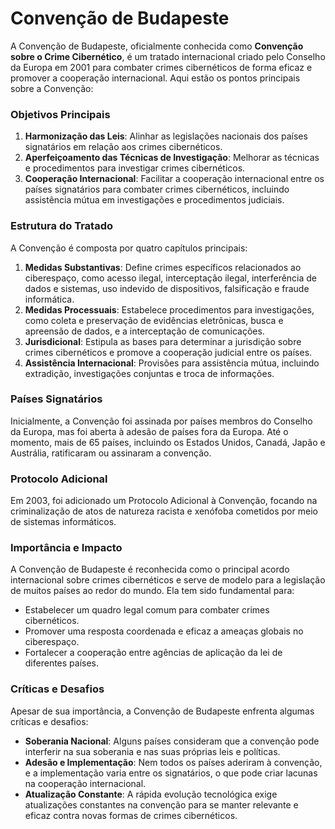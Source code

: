 # Convenção de Budapeste

A Convenção de Budapeste, oficialmente conhecida como **Convenção sobre o Crime Cibernético**, é um tratado internacional criado pelo Conselho da Europa em 2001 para combater crimes cibernéticos de forma eficaz e promover a cooperação internacional. Aqui estão os pontos principais sobre a Convenção:

### Objetivos Principais
1. **Harmonização das Leis**: Alinhar as legislações nacionais dos países signatários em relação aos crimes cibernéticos.
2. **Aperfeiçoamento das Técnicas de Investigação**: Melhorar as técnicas e procedimentos para investigar crimes cibernéticos.
3. **Cooperação Internacional**: Facilitar a cooperação internacional entre os países signatários para combater crimes cibernéticos, incluindo assistência mútua em investigações e procedimentos judiciais.

### Estrutura do Tratado
A Convenção é composta por quatro capítulos principais:
1. **Medidas Substantivas**: Define crimes específicos relacionados ao ciberespaço, como acesso ilegal, interceptação ilegal, interferência de dados e sistemas, uso indevido de dispositivos, falsificação e fraude informática.
2. **Medidas Processuais**: Estabelece procedimentos para investigações, como coleta e preservação de evidências eletrônicas, busca e apreensão de dados, e a interceptação de comunicações.
3. **Jurisdicional**: Estipula as bases para determinar a jurisdição sobre crimes cibernéticos e promove a cooperação judicial entre os países.
4. **Assistência Internacional**: Provisões para assistência mútua, incluindo extradição, investigações conjuntas e troca de informações.

### Países Signatários
Inicialmente, a Convenção foi assinada por países membros do Conselho da Europa, mas foi aberta à adesão de países fora da Europa. Até o momento, mais de 65 países, incluindo os Estados Unidos, Canadá, Japão e Austrália, ratificaram ou assinaram a convenção.

### Protocolo Adicional
Em 2003, foi adicionado um Protocolo Adicional à Convenção, focando na criminalização de atos de natureza racista e xenófoba cometidos por meio de sistemas informáticos.

### Importância e Impacto
A Convenção de Budapeste é reconhecida como o principal acordo internacional sobre crimes cibernéticos e serve de modelo para a legislação de muitos países ao redor do mundo. Ela tem sido fundamental para:
- Estabelecer um quadro legal comum para combater crimes cibernéticos.
- Promover uma resposta coordenada e eficaz a ameaças globais no ciberespaço.
- Fortalecer a cooperação entre agências de aplicação da lei de diferentes países.

### Críticas e Desafios
Apesar de sua importância, a Convenção de Budapeste enfrenta algumas críticas e desafios:
- **Soberania Nacional**: Alguns países consideram que a convenção pode interferir na sua soberania e nas suas próprias leis e políticas.
- **Adesão e Implementação**: Nem todos os países aderiram à convenção, e a implementação varia entre os signatários, o que pode criar lacunas na cooperação internacional.
- **Atualização Constante**: A rápida evolução tecnológica exige atualizações constantes na convenção para se manter relevante e eficaz contra novas formas de crimes cibernéticos.
